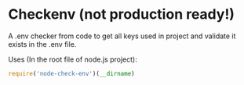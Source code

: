 # Checkenv (not production ready!)

A .env checker from code to get all keys used in project and validate it exists in the .env file.

Uses (In the root file of node.js project):

```js
require('node-check-env')(__dirname)
```
